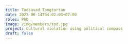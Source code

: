 ```yaml
---
title: Todsavad Tangtortan
date: 2023-06-14T04:02:03+07:00
roles: PhD
image: /img/members/tod.jpg
project: Cultural violation using political compass
draft: false
---
```


